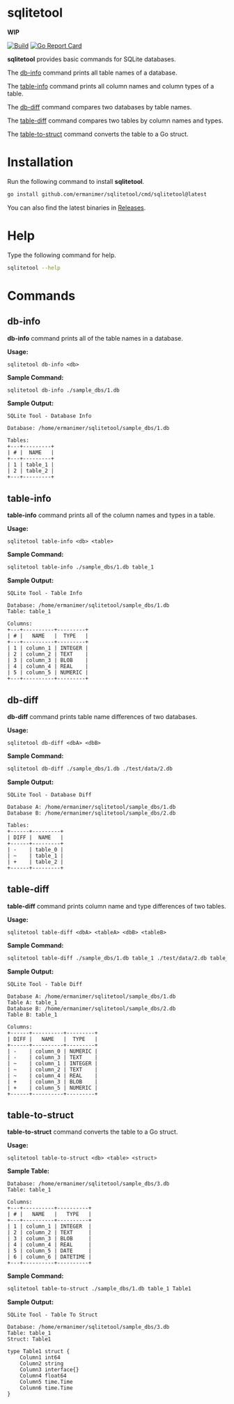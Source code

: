 # sqlitetool

**WIP**

[![Build](https://github.com/ermanimer/sqlitetool/actions/workflows/build.yml/badge.svg)](https://github.com/ermanimer/sqlitetool/actions/workflows/build.yml)
[![Go Report Card](https://goreportcard.com/badge/github.com/ermanimer/sqlitetool)](https://goreportcard.com/report/github.com/ermanimer/sqlitetool)

**sqlitetool** provides basic commands for SQLite databases.

The [db-info](#db-info) command prints all table names of a database.

The [table-info](#table-info) command prints all column names and column types of a table. 

The [db-diff](#db-diff) command compares two databases by table names. 

The [table-diff](#table-diff) command compares two tables by column names and types.

The [table-to-struct](#table-to-struct) command converts the table to a Go struct.

# Installation

Run the following command to install **sqlitetool**.

```zsh
go install github.com/ermanimer/sqlitetool/cmd/sqlitetool@latest
```

You can also find the latest binaries in [Releases](https://github.com/ermanimer/sqlitetool/releases).

# Help

Type the following command for help.

```zsh
sqlitetool --help
```

# Commands

## db-info

**db-info** command prints all of the table names in a database.

**Usage:**

```
sqlitetool db-info <db>
```

**Sample Command:**

```zsh
sqlitetool db-info ./sample_dbs/1.db
```

**Sample Output:**

```
SQLite Tool - Database Info

Database: /home/ermanimer/sqlitetool/sample_dbs/1.db

Tables:
+---+---------+
| # |  NAME   |
+---+---------+
| 1 | table_1 |
| 2 | table_2 |
+---+---------+
```

## table-info

**table-info** command prints all of the column names and types in a table.

**Usage:**

```
sqlitetool table-info <db> <table>
```

**Sample Command:**

```zsh
sqlitetool table-info ./sample_dbs/1.db table_1
```

**Sample Output:**

```
SQLite Tool - Table Info

Database: /home/ermanimer/sqlitetool/sample_dbs/1.db
Table: table_1

Columns:
+---+----------+---------+
| # |   NAME   |  TYPE   |
+---+----------+---------+
| 1 | column_1 | INTEGER |
| 2 | column_2 | TEXT    |
| 3 | column_3 | BLOB    |
| 4 | column_4 | REAL    |
| 5 | column_5 | NUMERIC |
+---+----------+---------+
```

## db-diff

**db-diff** command prints table name differences of two databases.

**Usage:**

```
sqlitetool db-diff <dbA> <dbB>
```

**Sample Command:**

```zsh
sqlitetool db-diff ./sample_dbs/1.db ./test/data/2.db
```

**Sample Output:**

```
SQLite Tool - Database Diff

Database A: /home/ermanimer/sqlitetool/sample_dbs/1.db
Database B: /home/ermanimer/sqlitetool/sample_dbs/2.db

Tables:
+------+---------+
| DIFF |  NAME   |
+------+---------+
| -    | table_0 |
| ~    | table_1 |
| +    | table_2 |
+------+---------+
```

## table-diff

**table-diff** command prints column name and type differences of two tables.

**Usage:**

```
sqlitetool table-diff <dbA> <tableA> <dbB> <tableB>
```

**Sample Command:**

```zsh
sqlitetool table-diff ./sample_dbs/1.db table_1 ./test/data/2.db table_1
```

**Sample Output:**

```
SQLite Tool - Table Diff

Database A: /home/ermanimer/sqlitetool/sample_dbs/1.db
Table A: table_1
Database B: /home/ermanimer/sqlitetool/sample_dbs/2.db
Table B: table_1

Columns:
+------+----------+---------+
| DIFF |   NAME   |  TYPE   |
+------+----------+---------+
| -    | column_0 | NUMERIC |
| -    | column_3 | TEXT    |
| ~    | column_1 | INTEGER |
| ~    | column_2 | TEXT    |
| ~    | column_4 | REAL    |
| +    | column_3 | BLOB    |
| +    | column_5 | NUMERIC |
+------+----------+---------+
```

## table-to-struct

**table-to-struct** command converts the table to a Go struct.

**Usage:**

```
sqlitetool table-to-struct <db> <table> <struct>
```

**Sample Table:**

```
Database: /home/ermanimer/sqlitetool/sample_dbs/3.db
Table: table_1

Columns:
+---+----------+----------+
| # |   NAME   |   TYPE   |
+---+----------+----------+
| 1 | column_1 | INTEGER  |
| 2 | column_2 | TEXT     |
| 3 | column_3 | BLOB     |
| 4 | column_4 | REAL     |
| 5 | column_5 | DATE     |
| 6 | column_6 | DATETIME |
+---+----------+----------+ 
```

**Sample Command:**

```zsh
sqlitetool table-to-struct ./sample_dbs/1.db table_1 Table1
```

**Sample Output:**

```
SQLite Tool - Table To Struct

Database: /home/ermanimer/sqlitetool/sample_dbs/3.db
Table: table_1
Struct: Table1

type Table1 struct {
	Column1 int64
	Column2 string
	Column3 interface{}
	Column4 float64
	Column5 time.Time
	Column6 time.Time
}
```
